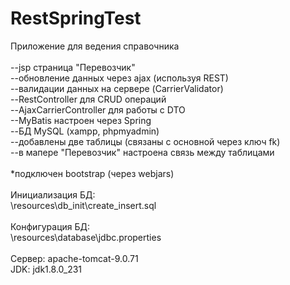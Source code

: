 # RestSpringTest
Приложение для ведения справочника
</br>
</br>--jsp страница "Перевозчик"
</br>--обновление данных через ajax (используя REST)
</br>--валидации данных на сервере (CarrierValidator)
</br>--RestController для CRUD операций
</br>--AjaxCarrierController для работы с DTO
</br>--MyBatis настроен через Spring
</br>--БД MySQL (xampp, phpmyadmin)
</br>--добавлены две таблицы (связаны с основной через ключ fk)
</br>--в мапере "Перевозчик" настроена связь между таблицами
</br>
</br>*подключен bootstrap (через webjars)
</br>
</br>Инициализация БД:
</br>\resources\db_init\create_insert.sql
</br>
</br>Конфигурация БД:
</br>\resources\database\jdbc.properties
</br>
</br>Сервер: apache-tomcat-9.0.71
</br>JDK: jdk1.8.0_231


